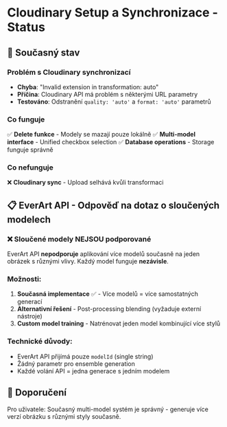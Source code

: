 # Cloudinary Setup a Synchronizace - Status

## 🔧 Současný stav

### Problém s Cloudinary synchronizací
- **Chyba**: "Invalid extension in transformation: auto"
- **Příčina**: Cloudinary API má problém s některými URL parametry
- **Testováno**: Odstranění `quality: 'auto'` a `format: 'auto'` parametrů

### Co funguje
✅ **Delete funkce** - Modely se mazají pouze lokálně
✅ **Multi-model interface** - Unified checkbox selection
✅ **Database operations** - Storage funguje správně

### Co nefunguje  
❌ **Cloudinary sync** - Upload selhává kvůli transformaci

## 📋 EverArt API - Odpověď na dotaz o sloučených modelech

### ❌ **Sloučené modely NEJSOU podporované**

EverArt API **nepodporuje** aplikování více modelů současně na jeden obrázek s různými vlivy. Každý model funguje **nezávisle**.

### Možnosti:
1. **Současná implementace** ✅ - Více modelů = více samostatných generací
2. **Alternativní řešení** - Post-processing blending (vyžaduje externí nástroje)
3. **Custom model training** - Natrénovat jeden model kombinující více stylů

### Technické důvody:
- EverArt API přijímá pouze `modelId` (single string)
- Žádný parametr pro ensemble generation
- Každé volání API = jedna generace s jedním modelem

## 🎯 Doporučení
Pro uživatele: Současný multi-model systém je správný - generuje více verzí obrázku s různými styly současně.